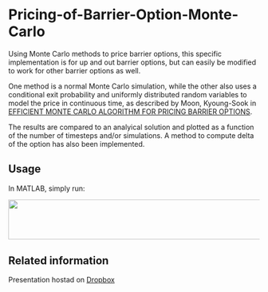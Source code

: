 # Pricing-of-Barrier-Option-Monte-Carlo

Using Monte Carlo methods to price barrier options, this specific implementation is for up and out barrier options, but can easily be modified to work for other barrier options as well. 

One method is a normal Monte Carlo simulation, while the other also uses a conditional exit probability and uniformly distributed random variables to model the price in continuous time, as described by Moon, Kyoung-Sook in [EFFICIENT MONTE CARLO ALGORITHM FOR PRICING BARRIER OPTIONS](https://pdfs.semanticscholar.org/3b2e/538f515f2e9974143b7137e41473b59af0bb.pdf?_ga=2.118237708.48659677.1585140104-859390239.1585140104). 

The results are compared to an analyical solution and plotted as a function of the number of timesteps and/or simulations. A method to compute delta of the option has also been implemented.

## Usage

In MATLAB, simply run:

<p align="center"><img src="/tex/a08a59a0088e41294d768fa89f5e9381.svg?invert_in_darkmode&sanitize=true" align=middle width=698.81470065pt height=80.36530425pt/></p>

## Related information

Presentation hostad on [Dropbox](https://www.dropbox.com/s/gggh809j7vy6sdr/Presentation_Barrier_Option_MC.pdf?dl=0)

